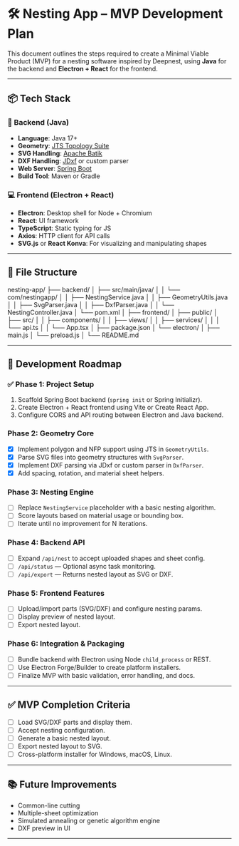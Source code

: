 # 🛠️ Nesting App – MVP Development Plan

This document outlines the steps required to create a Minimal Viable Product (MVP) for a nesting software inspired by Deepnest, using **Java** for the backend and **Electron + React** for the frontend.

---

## 📦 Tech Stack

### 🔧 Backend (Java)
- **Language**: Java 17+
- **Geometry**: [JTS Topology Suite](https://locationtech.github.io/jts/)
- **SVG Handling**: [Apache Batik](https://xmlgraphics.apache.org/batik/)
- **DXF Handling**: [JDxf](https://github.com/burkmarr/JDxf) or custom parser
- **Web Server**: [Spring Boot](https://spring.io/projects/spring-boot)
- **Build Tool**: Maven or Gradle

### 💻 Frontend (Electron + React)
- **Electron**: Desktop shell for Node + Chromium
- **React**: UI framework
- **TypeScript**: Static typing for JS
- **Axios**: HTTP client for API calls
- **SVG.js** or **React Konva**: For visualizing and manipulating shapes

---

## 📁 File Structure

nesting-app/
├── backend/
│ ├── src/main/java/
│ │ └── com/nestingapp/
│ │ ├── NestingService.java
│ │ ├── GeometryUtils.java
│ │ ├── SvgParser.java
│ │ ├── DxfParser.java
│ │ └── NestingController.java
│ └── pom.xml
│
├── frontend/
│ ├── public/
│ ├── src/
│ │ ├── components/
│ │ ├── views/
│ │ ├── services/
│ │ │ └── api.ts
│ │ └── App.tsx
│ ├── package.json
│ └── electron/
│ ├── main.js
│ └── preload.js
│
└── README.md

---

## 🧭 Development Roadmap

### ✅ Phase 1: Project Setup
1. Scaffold Spring Boot backend (`spring init` or Spring Initializr).
2. Create Electron + React frontend using Vite or Create React App.
3. Configure CORS and API routing between Electron and Java backend.

### Phase 2: Geometry Core
- [x] Implement polygon and NFP support using JTS in `GeometryUtils`.
- [x] Parse SVG files into geometry structures with `SvgParser`.
- [x] Implement DXF parsing via JDxf or custom parser in `DxfParser`.
- [x] Add spacing, rotation, and material sheet helpers.

### Phase 3: Nesting Engine
- [ ] Replace `NestingService` placeholder with a basic nesting algorithm.
- [ ] Score layouts based on material usage or bounding box.
- [ ] Iterate until no improvement for N iterations.

### Phase 4: Backend API
- [ ] Expand `/api/nest` to accept uploaded shapes and sheet config.
- [ ] `/api/status` — Optional async task monitoring.
- [ ] `/api/export` — Returns nested layout as SVG or DXF.

### Phase 5: Frontend Features
- [ ] Upload/import parts (SVG/DXF) and configure nesting params.
- [ ] Display preview of nested layout.
- [ ] Export nested layout.

### Phase 6: Integration & Packaging
- [ ] Bundle backend with Electron using Node `child_process` or REST.
- [ ] Use Electron Forge/Builder to create platform installers.
- [ ] Finalize MVP with basic validation, error handling, and docs.

---

## ✅ MVP Completion Criteria
- [ ] Load SVG/DXF parts and display them.
- [ ] Accept nesting configuration.
- [ ] Generate a basic nested layout.
- [ ] Export nested layout to SVG.
- [ ] Cross-platform installer for Windows, macOS, Linux.

---

## 📚 Future Improvements
- Common-line cutting
- Multiple-sheet optimization
- Simulated annealing or genetic algorithm engine
- DXF preview in UI

---
